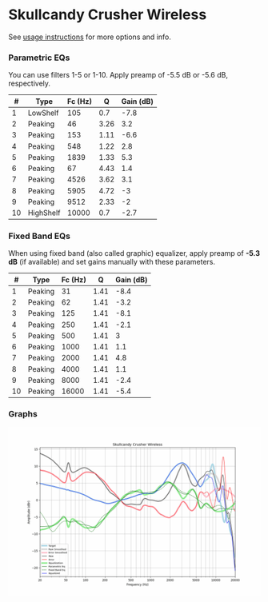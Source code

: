 # Skullcandy Crusher Wireless
See [usage instructions](https://github.com/jaakkopasanen/AutoEq#usage) for more options and info.

### Parametric EQs
You can use filters 1-5 or 1-10. Apply preamp of -5.5 dB or -5.6 dB, respectively.

|   # | Type      |   Fc (Hz) |    Q |   Gain (dB) |
|-----|-----------|-----------|------|-------------|
|   1 | LowShelf  |       105 | 0.7  |        -7.8 |
|   2 | Peaking   |        46 | 3.26 |         3.2 |
|   3 | Peaking   |       153 | 1.11 |        -6.6 |
|   4 | Peaking   |       548 | 1.22 |         2.8 |
|   5 | Peaking   |      1839 | 1.33 |         5.3 |
|   6 | Peaking   |        67 | 4.43 |         1.4 |
|   7 | Peaking   |      4526 | 3.62 |         3.1 |
|   8 | Peaking   |      5905 | 4.72 |        -3   |
|   9 | Peaking   |      9512 | 2.33 |        -2   |
|  10 | HighShelf |     10000 | 0.7  |        -2.7 |

### Fixed Band EQs
When using fixed band (also called graphic) equalizer, apply preamp of **-5.3 dB** (if available) and set gains manually with these parameters.

|   # | Type    |   Fc (Hz) |    Q |   Gain (dB) |
|-----|---------|-----------|------|-------------|
|   1 | Peaking |        31 | 1.41 |        -8.4 |
|   2 | Peaking |        62 | 1.41 |        -3.2 |
|   3 | Peaking |       125 | 1.41 |        -8.1 |
|   4 | Peaking |       250 | 1.41 |        -2.1 |
|   5 | Peaking |       500 | 1.41 |         3   |
|   6 | Peaking |      1000 | 1.41 |         1.1 |
|   7 | Peaking |      2000 | 1.41 |         4.8 |
|   8 | Peaking |      4000 | 1.41 |         1.1 |
|   9 | Peaking |      8000 | 1.41 |        -2.4 |
|  10 | Peaking |     16000 | 1.41 |        -5.4 |

### Graphs
![](./Skullcandy%20Crusher%20Wireless.png)
